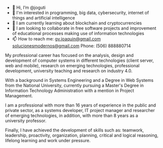 - 👋 Hi, I’m @joguti 
- 👀 I'm interested in programming, big data, cybersecurity, internet of things and artificial intelligence
- 🌱 I am currently learning about blockchain and cryptocurrencies
- 💞️ I am looking to collaborate in free software projects and improvement of educational processes making use of information technologies
- 📫 How to reach me: gv.joaquin@gmail.com solucionesmodernos@gmail.com Phone: (506) 888880714

<!---
joguti/joguti is a ✨ special ✨ repository because its `README.md` (this file) appears on your GitHub profile.
You can click the Preview link to take a look at your changes.
--->

My professional career has focused on the analysis, design and development of computer systems in different technologies (client server, web and mobile),
research on emerging technologies, professional development, university teaching and research on industry 4.0.

With a background in Systems Engineering and a Degree in Web Systems from the National University, 
currently pursuing a Master's Degree in Information Technology Administration with a mention in Project Management.


I am a professional with more than 16 years of experience in the public and private sector, as a systems developer, IT project manager and researcher of emerging technologies, 
in addition, with more than 8 years as a university professor.

Finally, I have achieved the development of skills such as: teamwork, leadership, proactivity, organization, planning, critical and logical reasoning, 
lifelong learning and work under pressure. 


